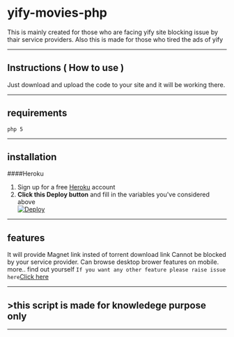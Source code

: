 # yify-movies-php

This is mainly created for those who are facing yify site blocking issue by thair service providers.
Also this is made for those who tired the ads of yify 
***

## Instructions ( How to use )

Just download and upload the code to your site and it will be working there.
***
## requirements
```php 5```
***
## installation 
####Heroku
1. Sign up for a free [Heroku](https://heroku.com) account
2. **Click this Deploy button** and fill in the variables you've considered above <br>
[![Deploy](https://www.herokucdn.com/deploy/button.png)](https://heroku.com/deploy)
 ***
## features
It will provide Magnet link insted of torrent download link
Cannot be blocked by your service provider. 
Can browse desktop brower features on mobile.
more.. find out yourself
``` If you want any other feature please raise issue here ```[Click here](https://github.com/nk932714/yify-movies-php/issues)
***
## >this script is made for knowledege purpose only 
***
